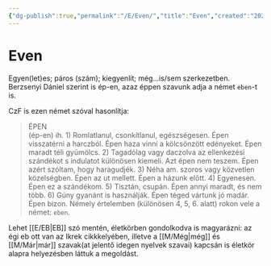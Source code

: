 ```yaml
---
{"dg-publish":true,"permalink":"/E/Even/","title":"Even","created":"2024-02-02T01:02","updated":"2024-02-05T02:42"}
---
```



# Even

Egyen(let)es; páros (szám); kiegyenlít; még...is/sem szerkezetben. Berzsenyi Dániel szerint is ép-en, azaz éppen szavunk adja a német `eben`-t is.  

CzF is ezen német szóval hasonlítja:  
> ÉPEN  
>  (ép-en) ih. 1) Romlatlanul, csonkítlanul, egészségesen. Épen visszatérni a harczból. Épen haza vinni a kölcsönzött edényeket. Épen maradt téli gyümölcs. 2) Tagadólag vagy daczolva az ellenkezési szándékot s indulatot különösen kiemeli. Azt épen nem teszem. Épen azért szóltam, hogy haragudjék. 3) Néha am. szoros vagy közvetlen közelségben. Épen az ut mellett. Épen a házunk előtt. 4) Egyenesen. Épen ez a szándékom. 5) Tisztán, csupán. Épen annyi maradt, és nem több. 6) Gúny gyanánt is használják. Épen téged vártunk jó madár. Épen bizon. Némely értelemben (különösen 4, 5, 6. alatt) rokon vele a német: `eben`.  

Lehet [[E/EB\|EB]] szó mentén, életkörben gondolkodva is magyarázni: az égi eb ott van az Ikrek cikkkelyében, illetve a [[M/Még\|még]] és [[M/Már\|már]] szavak(at jelentő idegen nyelvek szavai) kapcsán is életkör alapra helyezésben láttuk a megoldást.  